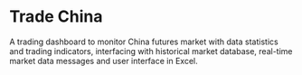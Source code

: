 # Trade China

A trading dashboard to monitor China futures market with data statistics and trading indicators, interfacing with historical market database, real-time market data messages and user interface in Excel.  
